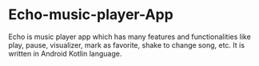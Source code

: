 # Echo-music-player-App
Echo is music player app which has many features and functionalities like play, pause, visualizer, mark as favorite, shake to change song, etc. It is written in Android Kotlin language.
